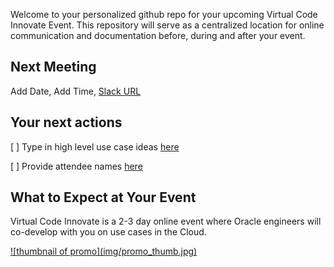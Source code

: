 Welcome to your personalized github repo for your upcoming Virtual Code Innovate Event. This repository will serve as a centralized location for online communication and documentation before, during and after your event.

## Next Meeting

  Add Date, Add Time, [Slack URL](http://addSlackUrl)


## Your next actions

  [ ] Type in high level use case ideas [here](useCases.html)

  [ ] Provide attendee names [here](codeTeams.html)


## What to Expect at Your Event

  Virtual Code Innovate is a 2-3 day online event where Oracle engineers will co-develop with you on use cases in the Cloud.

  <a href="https://www.youtube.com/watch?v=haHgmQsTA9Y" target="promo" >
  ![thumbnail of promo](img/promo_thumb.jpg)
  </a>
